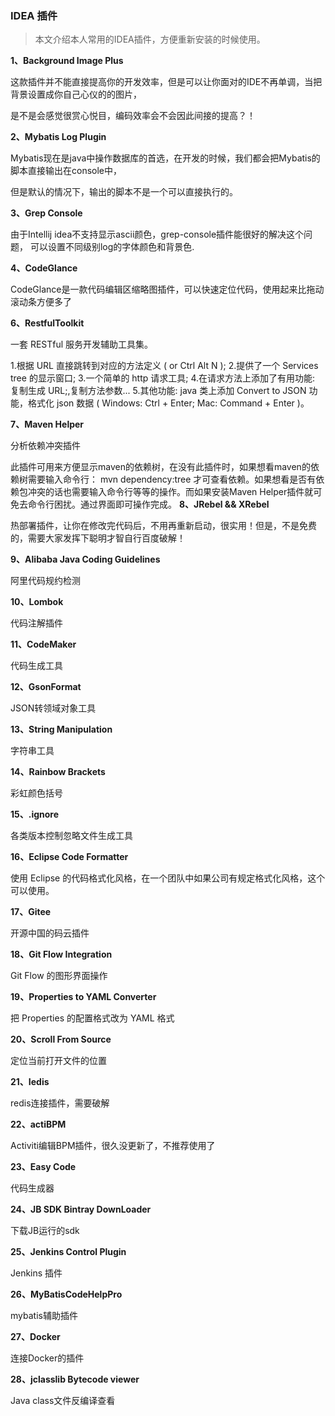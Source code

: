 ### IDEA 插件

> 本文介绍本人常用的IDEA插件，方便重新安装的时候使用。

**1、Background Image Plus**

这款插件并不能直接提高你的开发效率，但是可以让你面对的IDE不再单调，当把背景设置成你自己心仪的的图片，

是不是会感觉很赏心悦目，编码效率会不会因此间接的提高？！

 **2、Mybatis Log Plugin**

Mybatis现在是java中操作数据库的首选，在开发的时候，我们都会把Mybatis的脚本直接输出在console中，

但是默认的情况下，输出的脚本不是一个可以直接执行的。

**3、Grep Console**

由于Intellij idea不支持显示ascii颜色，grep-console插件能很好的解决这个问题， 可以设置不同级别log的字体颜色和背景色.

**4、CodeGlance** 

CodeGlance是一款代码编辑区缩略图插件，可以快速定位代码，使用起来比拖动滚动条方便多了

**6、RestfulToolkit**

一套 RESTful 服务开发辅助工具集。

1.根据 URL 直接跳转到对应的方法定义 ( or Ctrl Alt N );
2.提供了一个 Services tree 的显示窗口;
3.一个简单的 http 请求工具;
4.在请求方法上添加了有用功能: 复制生成 URL;,复制方法参数...
5.其他功能: java 类上添加 Convert to JSON 功能，格式化 json 数据 ( Windows: Ctrl + Enter; Mac: Command + Enter )。

**7、Maven Helper**

分析依赖冲突插件

此插件可用来方便显示maven的依赖树，在没有此插件时，如果想看maven的依赖树需要输入命令行： mvn dependency:tree  才可查看依赖。如果想看是否有依赖包冲突的话也需要输入命令行等等的操作。而如果安装Maven Helper插件就可免去命令行困扰。通过界面即可操作完成。
**8、JRebel && XRebel**

热部署插件，让你在修改完代码后，不用再重新启动，很实用！但是，不是免费的，需要大家发挥下聪明才智自行百度破解！

**9、Alibaba Java Coding Guidelines**

阿里代码规约检测

**10、Lombok**

代码注解插件

**11、CodeMaker**

代码生成工具

**12、GsonFormat**

JSON转领域对象工具

**13、String Manipulation**

字符串工具

**14、Rainbow Brackets**

彩虹颜色括号

**15、.ignore**

各类版本控制忽略文件生成工具

**16、Eclipse Code Formatter**

使用 Eclipse 的代码格式化风格，在一个团队中如果公司有规定格式化风格，这个可以使用。

**17、Gitee**

开源中国的码云插件

**18、Git Flow Integration**

Git Flow 的图形界面操作

**19、Properties to YAML Converter**

把 Properties 的配置格式改为 YAML 格式

**20、Scroll From Source**

定位当前打开文件的位置

**21、Iedis**

redis连接插件，需要破解

**22、actiBPM**

Activiti编辑BPM插件，很久没更新了，不推荐使用了

**23、Easy Code**

代码生成器

**24、JB SDK Bintray DownLoader**

下载JB运行的sdk

**25、Jenkins Control Plugin**

Jenkins 插件

**26、MyBatisCodeHelpPro**

mybatis辅助插件

**27、Docker**

连接Docker的插件

**28、jclasslib Bytecode viewer**

Java class文件反编译查看

